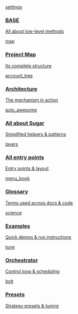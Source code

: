 <div class="home-grid">

  <!-- Row 1: Core / Infra -->
  <a class="card centered infra" href="MT4Account/BASE/">
    <span class="material-symbols-rounded">settings</span>
    <h3>BASE</h3>
    <p>All about low-level methods</p>
  </a>

  <a class="card centered infra" href="PROJECT_MAP/">
    <span class="material-symbols-rounded">map</span>
    <h3>Project Map</h3>
    <p>Its complete structure</p>
  </a>

  <a class="card centered infra" href="ARCHITECTURE/">
    <span class="material-symbols-rounded">account_tree</span>
    <h3>Architecture</h3>
    <p>The mechanism in action</p>
  </a>

  <!-- Row 2: Practical -->
  <a class="card centered practical" href="MT4Sugar/Overview/">
    <span class="material-symbols-rounded">auto_awesome</span>
    <h3>All about Sugar</h3>
    <p>Simplified helpers & patterns</p>
  </a>

  <a class="card centered practical" href="Main/Overview/">
    <span class="material-symbols-rounded">layers</span>
    <h3>All entry points</h3>
    <p>Entry points & layout</p>
  </a>

  <a class="card centered practical" href="GLOSSARY/">
    <span class="material-symbols-rounded">menu_book</span>
    <h3>Glossary</h3>
    <p>Terms used across docs & code</p>
  </a>

  <!-- Row 3: Strategy -->
  <a class="card centered strategy" href="Examples/All_about_examples/">
    <span class="material-symbols-rounded">science</span>
    <h3>Examples</h3>
    <p>Quick demos & run instructions</p>
  </a>

  <a class="card centered strategy" href="Strategy/All_about_orchestrator/">
    <span class="material-symbols-rounded">tune</span>
    <h3>Orchestrator</h3>
    <p>Control loop & scheduling</p>
  </a>

  <a class="card centered strategy" href="Strategy/All_about_presets/">
    <span class="material-symbols-rounded">bolt</span>
    <h3>Presets</h3>
    <p>Strategy presets & tuning</p>
  </a>

</div>
